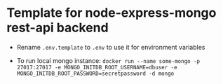 # Template for node-express-mongo rest-api backend

 - Rename `.env.template` to `.env` to use it for environment variables

 - To run local mongo instance: `docker run --name some-mongo -p 27017:27017 -e MONGO_INITDB_ROOT_USERNAME=dbuser -e MONGO_INITDB_ROOT_PASSWORD=secretpassword -d mongo `

